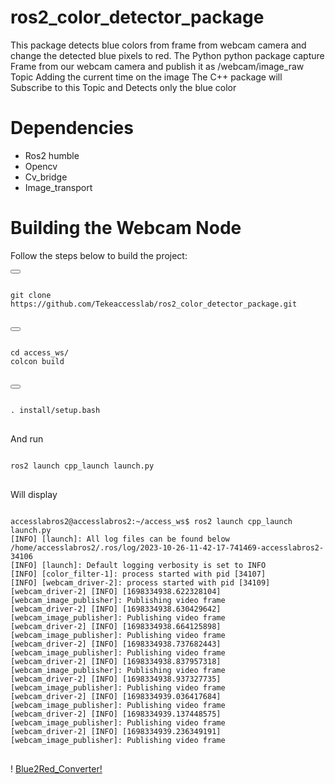 # ros2_color_detector_package
This package detects blue colors from frame from webcam camera and change the detected blue pixels to red. 
The Python python package capture Frame from our webcam camera and publish it as /webcam/image_raw Topic  Adding the current time on the image 
The C++ package will Subscribe to this Topic and Detects only the blue color 

# Dependencies
  * Ros2 humble
  * Opencv
  * Cv_bridge
  * Image_transport

# Building the Webcam Node
  Follow the steps below to build the project:

<button class="btn" data-clipboard-target="#code-snippet"></button>

<pre>
<code>
git clone https://github.com/Tekeaccesslab/ros2_color_detector_package.git
</code>
</pre>


<button class="btn" data-clipboard-target="#code-snippet"></button>

<pre>
<code>
cd access_ws/
colcon build
</code>
</pre>

<button class="btn" data-clipboard-target="#code-snippet"></button>

<pre>
<code>
. install/setup.bash
</code>
</pre>

And run 
<pre>
<code>
ros2 launch cpp_launch launch.py
</code>
</pre>


Will display

<pre>
<code>
accesslabros2@accesslabros2:~/access_ws$ ros2 launch cpp_launch launch.py
[INFO] [launch]: All log files can be found below /home/accesslabros2/.ros/log/2023-10-26-11-42-17-741469-accesslabros2-34106
[INFO] [launch]: Default logging verbosity is set to INFO
[INFO] [color_filter-1]: process started with pid [34107]
[INFO] [webcam_driver-2]: process started with pid [34109]
[webcam_driver-2] [INFO] [1698334938.622328104] [webcam_image_publisher]: Publishing video frame
[webcam_driver-2] [INFO] [1698334938.630429642] [webcam_image_publisher]: Publishing video frame
[webcam_driver-2] [INFO] [1698334938.664125898] [webcam_image_publisher]: Publishing video frame
[webcam_driver-2] [INFO] [1698334938.737682443] [webcam_image_publisher]: Publishing video frame
[webcam_driver-2] [INFO] [1698334938.837957318] [webcam_image_publisher]: Publishing video frame
[webcam_driver-2] [INFO] [1698334938.937327735] [webcam_image_publisher]: Publishing video frame
[webcam_driver-2] [INFO] [1698334939.036417684] [webcam_image_publisher]: Publishing video frame
[webcam_driver-2] [INFO] [1698334939.137448575] [webcam_image_publisher]: Publishing video frame
[webcam_driver-2] [INFO] [1698334939.236349191] [webcam_image_publisher]: Publishing video frame
</code>
</pre>


! [Blue2Red_Converter!](/home/accesslabros2/access_ws/Blue_2_Red_converter_PKG.jpg)



